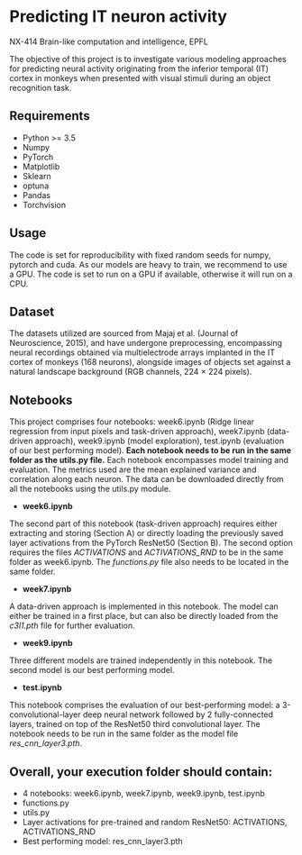 # Predicting IT neuron activity
NX-414 Brain-like computation and intelligence, EPFL

The objective of this project is to investigate various modeling approaches for predicting neural activity originating from the inferior temporal (IT) cortex in monkeys when presented with visual stimuli during an object recognition task.

## Requirements
- Python >= 3.5
- Numpy
- PyTorch
- Matplotlib
- Sklearn
- optuna
- Pandas
- Torchvision

## Usage
The code is set for reproducibility with fixed random seeds for numpy, pytorch and cuda. As our models are heavy to train, we recommend to use a GPU. The code is set to run on a GPU if available, otherwise it will run on a CPU.

## Dataset
The datasets utilized are sourced from Majaj et
al. (Journal of Neuroscience, 2015), and have undergone preprocessing,
encompassing neural recordings obtained via multielectrode arrays
implanted in the IT cortex of monkeys (168 neurons), alongside images
of objects set against a natural landscape background (RGB channels,
224 × 224 pixels). 

## Notebooks
This project comprises four notebooks: week6.ipynb (Ridge linear regression from input pixels and task-driven approach), week7.ipynb (data-driven approach), week9.ipynb (model exploration), test.ipynb (evaluation of our best performing model). 
**Each notebook needs to be run in the same folder as the utils.py file.** Each notebook encompasses model training and evaluation. The metrics used are the mean explained variance and correlation along each neuron. The data can be downloaded directly from all the notebooks using the utils.py module. 

- **week6.ipynb**

The second part of this notebook (task-driven approach) requires either extracting and storing (Section A) or directly loading the previously saved layer activations from the PyTorch ResNet50 (Section B). The second option requires the files *ACTIVATIONS* and *ACTIVATIONS_RND* to be in the same folder as week6.ipynb. 
The *functions.py* file also needs to be located in the same folder.

- **week7.ipynb**

A data-driven approach is implemented in this notebook. The model can either be trained in a first place, but can also be directly loaded from the *c3l1.pth* file for further evaluation.

- **week9.ipynb**

Three different models are trained independently in this notebook. The second model is our best performing model.

- **test.ipynb**

This notebook comprises the evaluation of our best-performing model: a 3-convolutional-layer deep neural network followed by 2 fully-connected layers, trained on top of the ResNet50 third convolutional layer. The notebook needs to be run in the same folder as the model file *res_cnn_layer3.pth*.

## Overall, your execution folder should contain:
- 4 notebooks: week6.ipynb, week7.ipynb, week9.ipynb, test.ipynb
- functions.py
- utils.py
- Layer activations for pre-trained and random ResNet50: ACTIVATIONS, ACTIVATIONS_RND
- Best performing model: res_cnn_layer3.pth

